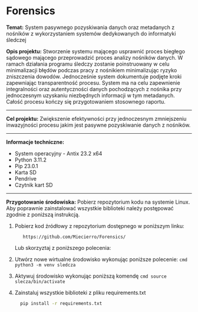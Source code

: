 # Forensics


**Temat:** System pasywnego pozyskiwania danych oraz metadanych z nośników z wykorzystaniem systemów dedykowanych do informatyki śledczej

**Opis projektu:** 
Stworzenie systemu mającego usprawnić proces biegłego sądowego mającego przeprowadzić proces analizy nośników danych. W ramach działania programu śledczy zostanie poinstruowany w celu minimalizacji błędów podczas pracy z nośnikiem minimalizując ryzyko zniszczenia dowodów. 
Jednocześnie system dokumentuje podjęte kroki zapewniając transparentność procesu. System ma na celu zapewnienie integralności oraz autentyczności danych pochodzących z nośnika przy jednoczesnym uzyskaniu niezbędnych informacji w tym metadanych. 
Całość procesu kończy się przygotowaniem stosownego raportu. 

---
**Cel projektu:**
Zwiększenie efektywności przy jednoczesnym zmniejszeniu inwazyjności procesu jakim jest pasywne pozyskiwanie danych z nośników.

---

**Informacje techniczne:**
- System operacyjny - Antix 23.2 x64
- Python 3.11.2
- Pip 23.0.1
- Karta SD
- Pendrive
- Czytnik kart SD
  
---

**Przygotowanie środowiska:**
Pobierz repozytorium kodu na systemie Linux. Aby poprawnie zainstalować wszystkie biblioteki należy postępować zgodnie z poniższą instrukcją.
1. Pobierz kod źródłowy z repozytorium dostępnego w poniższym linku:
      ```webside
         https://github.com/Miecierro/Forensics/
      ```
      Lub skorzyztaj z poniższego polecenia:

3. Utwórz nowe wirtualne środowisko wykonując poniższe polecenie:
       ```cmd
       python3 -m venv sledcza
       ```
5. Aktywuj środowisko wykonując poniższą komendę
       ```cmd
        source slecza/bin/activate
       ```
4. Zainstaluj wszystkie biblioteki z pliku requirements.txt
      ```cmd
        pip install -r requirements.txt
      ```


